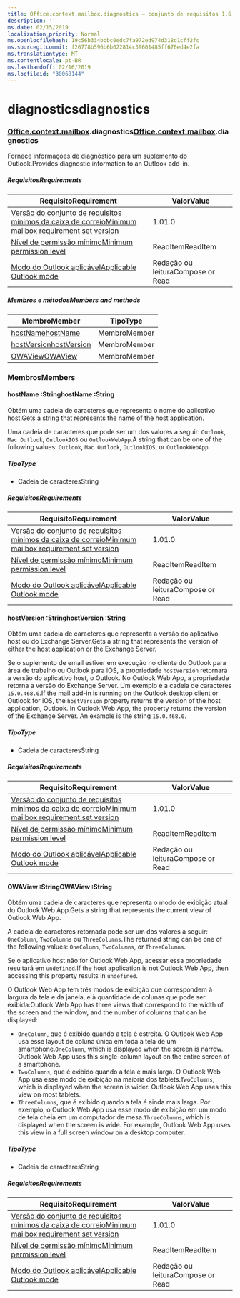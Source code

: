 ```yaml
---
title: Office.context.mailbox.diagnostics – conjunto de requisitos 1.6
description: ''
ms.date: 02/15/2019
localization_priority: Normal
ms.openlocfilehash: 19c56b334bbbc0edc7fa972ed974d318d1cff2fc
ms.sourcegitcommit: f26778b596b6b022814c39601485ff676ed4e2fa
ms.translationtype: MT
ms.contentlocale: pt-BR
ms.lasthandoff: 02/16/2019
ms.locfileid: "30068144"
---
```

# <a name="diagnostics"></a><span data-ttu-id="e1d6b-102">diagnostics</span><span class="sxs-lookup"><span data-stu-id="e1d6b-102">diagnostics</span></span>

### <a name="officeofficemdcontextofficecontextmdmailboxofficecontextmailboxmddiagnostics"></a><span data-ttu-id="e1d6b-103">[Office](Office.md)[.context](Office.context.md)[.mailbox](Office.context.mailbox.md).diagnostics</span><span class="sxs-lookup"><span data-stu-id="e1d6b-103">[Office](Office.md)[.context](Office.context.md)[.mailbox](Office.context.mailbox.md).diagnostics</span></span>

<span data-ttu-id="e1d6b-104">Fornece informações de diagnóstico para um suplemento do Outlook.</span><span class="sxs-lookup"><span data-stu-id="e1d6b-104">Provides diagnostic information to an Outlook add-in.</span></span>

##### <a name="requirements"></a><span data-ttu-id="e1d6b-105">Requisitos</span><span class="sxs-lookup"><span data-stu-id="e1d6b-105">Requirements</span></span>

|<span data-ttu-id="e1d6b-106">Requisito</span><span class="sxs-lookup"><span data-stu-id="e1d6b-106">Requirement</span></span>| <span data-ttu-id="e1d6b-107">Valor</span><span class="sxs-lookup"><span data-stu-id="e1d6b-107">Value</span></span>|
|---|---|
|[<span data-ttu-id="e1d6b-108">Versão do conjunto de requisitos mínimos da caixa de correio</span><span class="sxs-lookup"><span data-stu-id="e1d6b-108">Minimum mailbox requirement set version</span></span>](/office/dev/add-ins/reference/requirement-sets/outlook-api-requirement-sets)| <span data-ttu-id="e1d6b-109">1.0</span><span class="sxs-lookup"><span data-stu-id="e1d6b-109">1.0</span></span>|
|[<span data-ttu-id="e1d6b-110">Nível de permissão mínimo</span><span class="sxs-lookup"><span data-stu-id="e1d6b-110">Minimum permission level</span></span>](https://docs.microsoft.com/outlook/add-ins/understanding-outlook-add-in-permissions)| <span data-ttu-id="e1d6b-111">ReadItem</span><span class="sxs-lookup"><span data-stu-id="e1d6b-111">ReadItem</span></span>|
|[<span data-ttu-id="e1d6b-112">Modo do Outlook aplicável</span><span class="sxs-lookup"><span data-stu-id="e1d6b-112">Applicable Outlook mode</span></span>](https://docs.microsoft.com/outlook/add-ins/#extension-points)| <span data-ttu-id="e1d6b-113">Redação ou leitura</span><span class="sxs-lookup"><span data-stu-id="e1d6b-113">Compose or Read</span></span>|

##### <a name="members-and-methods"></a><span data-ttu-id="e1d6b-114">Membros e métodos</span><span class="sxs-lookup"><span data-stu-id="e1d6b-114">Members and methods</span></span>

| <span data-ttu-id="e1d6b-115">Membro</span><span class="sxs-lookup"><span data-stu-id="e1d6b-115">Member</span></span> | <span data-ttu-id="e1d6b-116">Tipo</span><span class="sxs-lookup"><span data-stu-id="e1d6b-116">Type</span></span> |
|--------|------|
| [<span data-ttu-id="e1d6b-117">hostName</span><span class="sxs-lookup"><span data-stu-id="e1d6b-117">hostName</span></span>](#hostname-string) | <span data-ttu-id="e1d6b-118">Membro</span><span class="sxs-lookup"><span data-stu-id="e1d6b-118">Member</span></span> |
| [<span data-ttu-id="e1d6b-119">hostVersion</span><span class="sxs-lookup"><span data-stu-id="e1d6b-119">hostVersion</span></span>](#hostversion-string) | <span data-ttu-id="e1d6b-120">Membro</span><span class="sxs-lookup"><span data-stu-id="e1d6b-120">Member</span></span> |
| [<span data-ttu-id="e1d6b-121">OWAView</span><span class="sxs-lookup"><span data-stu-id="e1d6b-121">OWAView</span></span>](#owaview-string) | <span data-ttu-id="e1d6b-122">Membro</span><span class="sxs-lookup"><span data-stu-id="e1d6b-122">Member</span></span> |

### <a name="members"></a><span data-ttu-id="e1d6b-123">Membros</span><span class="sxs-lookup"><span data-stu-id="e1d6b-123">Members</span></span>

####  <a name="hostname-string"></a><span data-ttu-id="e1d6b-124">hostName :String</span><span class="sxs-lookup"><span data-stu-id="e1d6b-124">hostName :String</span></span>

<span data-ttu-id="e1d6b-125">Obtém uma cadeia de caracteres que representa o nome do aplicativo host.</span><span class="sxs-lookup"><span data-stu-id="e1d6b-125">Gets a string that represents the name of the host application.</span></span>

<span data-ttu-id="e1d6b-126">Uma cadeia de caracteres que pode ser um dos valores a seguir: `Outlook`, `Mac Outlook`, `OutlookIOS` ou `OutlookWebApp`.</span><span class="sxs-lookup"><span data-stu-id="e1d6b-126">A string that can be one of the following values: `Outlook`, `Mac Outlook`, `OutlookIOS`, or `OutlookWebApp`.</span></span>

##### <a name="type"></a><span data-ttu-id="e1d6b-127">Tipo</span><span class="sxs-lookup"><span data-stu-id="e1d6b-127">Type</span></span>

*   <span data-ttu-id="e1d6b-128">Cadeia de caracteres</span><span class="sxs-lookup"><span data-stu-id="e1d6b-128">String</span></span>

##### <a name="requirements"></a><span data-ttu-id="e1d6b-129">Requisitos</span><span class="sxs-lookup"><span data-stu-id="e1d6b-129">Requirements</span></span>

|<span data-ttu-id="e1d6b-130">Requisito</span><span class="sxs-lookup"><span data-stu-id="e1d6b-130">Requirement</span></span>| <span data-ttu-id="e1d6b-131">Valor</span><span class="sxs-lookup"><span data-stu-id="e1d6b-131">Value</span></span>|
|---|---|
|[<span data-ttu-id="e1d6b-132">Versão do conjunto de requisitos mínimos da caixa de correio</span><span class="sxs-lookup"><span data-stu-id="e1d6b-132">Minimum mailbox requirement set version</span></span>](/office/dev/add-ins/reference/requirement-sets/outlook-api-requirement-sets)| <span data-ttu-id="e1d6b-133">1.0</span><span class="sxs-lookup"><span data-stu-id="e1d6b-133">1.0</span></span>|
|[<span data-ttu-id="e1d6b-134">Nível de permissão mínimo</span><span class="sxs-lookup"><span data-stu-id="e1d6b-134">Minimum permission level</span></span>](https://docs.microsoft.com/outlook/add-ins/understanding-outlook-add-in-permissions)| <span data-ttu-id="e1d6b-135">ReadItem</span><span class="sxs-lookup"><span data-stu-id="e1d6b-135">ReadItem</span></span>|
|[<span data-ttu-id="e1d6b-136">Modo do Outlook aplicável</span><span class="sxs-lookup"><span data-stu-id="e1d6b-136">Applicable Outlook mode</span></span>](https://docs.microsoft.com/outlook/add-ins/#extension-points)| <span data-ttu-id="e1d6b-137">Redação ou leitura</span><span class="sxs-lookup"><span data-stu-id="e1d6b-137">Compose or Read</span></span>|

####  <a name="hostversion-string"></a><span data-ttu-id="e1d6b-138">hostVersion :String</span><span class="sxs-lookup"><span data-stu-id="e1d6b-138">hostVersion :String</span></span>

<span data-ttu-id="e1d6b-139">Obtém uma cadeia de caracteres que representa a versão do aplicativo host ou do Exchange Server.</span><span class="sxs-lookup"><span data-stu-id="e1d6b-139">Gets a string that represents the version of either the host application or the Exchange Server.</span></span>

<span data-ttu-id="e1d6b-p101">Se o suplemento de email estiver em execução no cliente do Outlook para área de trabalho ou Outlook para iOS, a propriedade `hostVersion` retornará a versão do aplicativo host, o Outlook. No Outlook Web App, a propriedade retorna a versão do Exchange Server. Um exemplo é a cadeia de caracteres `15.0.468.0`.</span><span class="sxs-lookup"><span data-stu-id="e1d6b-p101">If the mail add-in is running on the Outlook desktop client or Outlook for iOS, the `hostVersion` property returns the version of the host application, Outlook. In Outlook Web App, the property returns the version of the Exchange Server. An example is the string `15.0.468.0`.</span></span>

##### <a name="type"></a><span data-ttu-id="e1d6b-143">Tipo</span><span class="sxs-lookup"><span data-stu-id="e1d6b-143">Type</span></span>

*   <span data-ttu-id="e1d6b-144">Cadeia de caracteres</span><span class="sxs-lookup"><span data-stu-id="e1d6b-144">String</span></span>

##### <a name="requirements"></a><span data-ttu-id="e1d6b-145">Requisitos</span><span class="sxs-lookup"><span data-stu-id="e1d6b-145">Requirements</span></span>

|<span data-ttu-id="e1d6b-146">Requisito</span><span class="sxs-lookup"><span data-stu-id="e1d6b-146">Requirement</span></span>| <span data-ttu-id="e1d6b-147">Valor</span><span class="sxs-lookup"><span data-stu-id="e1d6b-147">Value</span></span>|
|---|---|
|[<span data-ttu-id="e1d6b-148">Versão do conjunto de requisitos mínimos da caixa de correio</span><span class="sxs-lookup"><span data-stu-id="e1d6b-148">Minimum mailbox requirement set version</span></span>](/office/dev/add-ins/reference/requirement-sets/outlook-api-requirement-sets)| <span data-ttu-id="e1d6b-149">1.0</span><span class="sxs-lookup"><span data-stu-id="e1d6b-149">1.0</span></span>|
|[<span data-ttu-id="e1d6b-150">Nível de permissão mínimo</span><span class="sxs-lookup"><span data-stu-id="e1d6b-150">Minimum permission level</span></span>](https://docs.microsoft.com/outlook/add-ins/understanding-outlook-add-in-permissions)| <span data-ttu-id="e1d6b-151">ReadItem</span><span class="sxs-lookup"><span data-stu-id="e1d6b-151">ReadItem</span></span>|
|[<span data-ttu-id="e1d6b-152">Modo do Outlook aplicável</span><span class="sxs-lookup"><span data-stu-id="e1d6b-152">Applicable Outlook mode</span></span>](https://docs.microsoft.com/outlook/add-ins/#extension-points)| <span data-ttu-id="e1d6b-153">Redação ou leitura</span><span class="sxs-lookup"><span data-stu-id="e1d6b-153">Compose or Read</span></span>|

####  <a name="owaview-string"></a><span data-ttu-id="e1d6b-154">OWAView :String</span><span class="sxs-lookup"><span data-stu-id="e1d6b-154">OWAView :String</span></span>

<span data-ttu-id="e1d6b-155">Obtém uma cadeia de caracteres que representa o modo de exibição atual do Outlook Web App.</span><span class="sxs-lookup"><span data-stu-id="e1d6b-155">Gets a string that represents the current view of Outlook Web App.</span></span>

<span data-ttu-id="e1d6b-156">A cadeia de caracteres retornada pode ser um dos valores a seguir: `OneColumn`, `TwoColumns` ou `ThreeColumns`.</span><span class="sxs-lookup"><span data-stu-id="e1d6b-156">The returned string can be one of the following values: `OneColumn`, `TwoColumns`, or `ThreeColumns`.</span></span>

<span data-ttu-id="e1d6b-157">Se o aplicativo host não for Outlook Web App, acessar essa propriedade resultará em `undefined`.</span><span class="sxs-lookup"><span data-stu-id="e1d6b-157">If the host application is not Outlook Web App, then accessing this property results in `undefined`.</span></span>

<span data-ttu-id="e1d6b-158">O Outlook Web App tem três modos de exibição que correspondem à largura da tela e da janela, e à quantidade de colunas que pode ser exibida:</span><span class="sxs-lookup"><span data-stu-id="e1d6b-158">Outlook Web App has three views that correspond to the width of the screen and the window, and the number of columns that can be displayed:</span></span>

*   <span data-ttu-id="e1d6b-p102">`OneColumn`, que é exibido quando a tela é estreita. O Outlook Web App usa esse layout de coluna única em toda a tela de um smartphone.</span><span class="sxs-lookup"><span data-stu-id="e1d6b-p102">`OneColumn`, which is displayed when the screen is narrow. Outlook Web App uses this single-column layout on the entire screen of a smartphone.</span></span>
*   <span data-ttu-id="e1d6b-p103">`TwoColumns`, que é exibido quando a tela é mais larga. O Outlook Web App usa esse modo de exibição na maioria dos tablets.</span><span class="sxs-lookup"><span data-stu-id="e1d6b-p103">`TwoColumns`, which is displayed when the screen is wider. Outlook Web App uses this view on most tablets.</span></span>
*   <span data-ttu-id="e1d6b-p104">`ThreeColumns`, que é exibido quando a tela é ainda mais larga. Por exemplo, o Outlook Web App usa esse modo de exibição em um modo de tela cheia em um computador de mesa.</span><span class="sxs-lookup"><span data-stu-id="e1d6b-p104">`ThreeColumns`, which is displayed when the screen is wide. For example, Outlook Web App uses this view in a full screen window on a desktop computer.</span></span>

##### <a name="type"></a><span data-ttu-id="e1d6b-165">Tipo</span><span class="sxs-lookup"><span data-stu-id="e1d6b-165">Type</span></span>

*   <span data-ttu-id="e1d6b-166">Cadeia de caracteres</span><span class="sxs-lookup"><span data-stu-id="e1d6b-166">String</span></span>

##### <a name="requirements"></a><span data-ttu-id="e1d6b-167">Requisitos</span><span class="sxs-lookup"><span data-stu-id="e1d6b-167">Requirements</span></span>

|<span data-ttu-id="e1d6b-168">Requisito</span><span class="sxs-lookup"><span data-stu-id="e1d6b-168">Requirement</span></span>| <span data-ttu-id="e1d6b-169">Valor</span><span class="sxs-lookup"><span data-stu-id="e1d6b-169">Value</span></span>|
|---|---|
|[<span data-ttu-id="e1d6b-170">Versão do conjunto de requisitos mínimos da caixa de correio</span><span class="sxs-lookup"><span data-stu-id="e1d6b-170">Minimum mailbox requirement set version</span></span>](/office/dev/add-ins/reference/requirement-sets/outlook-api-requirement-sets)| <span data-ttu-id="e1d6b-171">1.0</span><span class="sxs-lookup"><span data-stu-id="e1d6b-171">1.0</span></span>|
|[<span data-ttu-id="e1d6b-172">Nível de permissão mínimo</span><span class="sxs-lookup"><span data-stu-id="e1d6b-172">Minimum permission level</span></span>](https://docs.microsoft.com/outlook/add-ins/understanding-outlook-add-in-permissions)| <span data-ttu-id="e1d6b-173">ReadItem</span><span class="sxs-lookup"><span data-stu-id="e1d6b-173">ReadItem</span></span>|
|[<span data-ttu-id="e1d6b-174">Modo do Outlook aplicável</span><span class="sxs-lookup"><span data-stu-id="e1d6b-174">Applicable Outlook mode</span></span>](https://docs.microsoft.com/outlook/add-ins/#extension-points)| <span data-ttu-id="e1d6b-175">Redação ou leitura</span><span class="sxs-lookup"><span data-stu-id="e1d6b-175">Compose or Read</span></span>|
